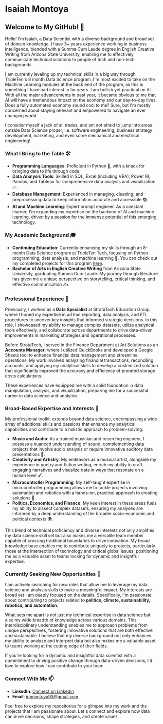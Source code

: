 # Isaiah Montoya

## Welcome to My GitHub! 👋

Hello! I'm Isaiah, a Data Scientist with a diverse background and broad set of domain knowledge. I have 3+ years experience working in business intelligence, blended with a Summa Cum Laude degree in English Creative Writing from Arizona State University, enabling me to effectively communicate technical solutions to people of tech and non-tech backgrounds.  

I am currently leveling up my technical skills in a big way through TripleTen's 8 month Data Science program. I'm most excited to take on the Machine Learning modules at the back end of the program, as this is something I have had interest in for years. I am bullish yet practical on AI. With all the major advancements in past year, it became obvious to me that AI will have a tremendous impact on the economy and our day-to-day lives. Does a fully automated economy sound cool to me? Sure, but I'm mostly concerned about staying relevant and empowered to navigate an ever changing world.  

I consider myself a jack of all trades, and am not afraid to jump into areas outside Data Science proper, i.e. software engineering, business strategy development, marketing, and even some mechanical and electrical engineering!

### What I Bring to the Table 🛠️

- **Programming Languages**: Proficient in Python 🐍, with a knack for bringing data to life through code.
- **Data Analysis Tools**: Skilled in SQL, Excel (including VBA), Power BI, Pandas, and Tableau for comprehensive data analysis and visualization 📈.
- **Database Management**: Experienced in managing, cleaning, and preprocessing data to keep information accurate and accessible 📚.
- **AI and Machine Learning**: Expert prompt engineer. As a constant learner, I'm expanding my expertise on the backend of AI and machine learning, driven by a passion for the immense potential of this emerging technology.  

### My Academic Background 🎓

- **Continuing Education**: Currently enhancing my skills through an 8-month Data Science program at TripleTen Tech, focusing on Python programming, data analysis, and machine learning 🧠. You can check out my completed projects for this program [here](https://github.com/IMMontoya/Data_projects_TripleTen/blob/main/README.md).  
- **Bachelor of Arts in English Creative Writing** from Arizona State University, graduating Summa Cum Laude. My journey through literature has given me a unique perspective on storytelling, critical thinking, and effective communication ✍️.

### Professional Experience 💼

Previously, I worked as a **Data Specialist** at StrataTech Education Group, where I honed my expertise in ad hoc reporting, data analysis, and ETL procedures to uncover key insights that informed strategic decisions. In this role, I showcased my ability to manage complex datasets, utilize analytical tools effectively, and collaborate across departments to drive data-driven improvements in marketing strategies and operational processes.

Before StrataTech, I served in the Finance Department at Art Solutions as an **Accounts Manager**, where I utilized QuickBooks and developed a Google Sheets tool to enhance financial data management and streamline operations. My work involved analyzing financial transactions, reconciling accounts, and applying my analytical skills to develop a customized solution that significantly improved the accuracy and efficiency of prorated storage costs calculations.

These experiences have equipped me with a solid foundation in data manipulation, analysis, and visualization, preparing me for a successful career in data science and analytics.

### Broad-Based Expertise and Interests 🌈

My professional toolkit extends beyond data science, encompassing a wide array of additional skills and passions that enhance my analytical capabilities and contribute to a holistic approach to problem-solving:

- **Music and Audio**: As a trained musician and recording engineer, I possess a nuanced understanding of sound, complementing data projects that involve audio analysis or require innovative auditory data presentations 🎵.
- **Creativity and Artistry**: My endeavors as a musical artist, alongside my experience in poetry and fiction writing, enrich my ability to craft engaging narratives and visualize data in ways that resonate on a human level 🖌️.
- **Microcontroller Programming**: My self-taught expertise in microcontroller programming allows me to tackle projects involving automation and robotics with a hands-on, practical approach to creating solutions 🤖.
- **Politics, Economics, and Finance**: My keen interest in these areas fuels my ability to dissect complex datasets, ensuring my analyses are informed by a deep understanding of the broader socio-economic and political contexts 🌍.

This blend of technical proficiency and diverse interests not only amplifies my data science skill set but also makes me a versatile team member capable of crossing traditional boundaries to drive innovation. My broad knowledge base enables me to contribute uniquely to projects, particularly those at the intersection of technology and critical global issues, positioning me as a valuable asset to teams looking for dynamic and insightful expertise.

### Currently Seeking New Opportunities 🚀

I am actively searching for new roles that allow me to leverage my data science and analysis skills to make a meaningful impact. My interests are broad yet I am deeply focused on the details. Specifically, I'm passionate about contributing to projects related to **politics, climate, sustainability, robotics, and automation**.

What sets me apart is not just my technical expertise in data science but also my wide breadth of knowledge across various domains. This interdisciplinary understanding enables me to approach problems from unique perspectives, fostering innovative solutions that are both effective and sustainable. I believe that my diverse background not only enhances my ability to analyze and interpret data but also makes me a valuable asset to teams working at the cutting edge of their fields.

If you're looking for a dynamic and insightful data scientist with a commitment to driving positive change through data-driven decisions, I'd love to explore how I can contribute to your team.

### Connect With Me 📫

- **LinkedIn**: [Connect on LinkedIn](https://www.linkedin.com/in/isaiah-montoya-317309106/)
- **Email**: [immontoya93@gmail.com](mailto:immontoya93@gmail.com)

Feel free to explore my repositories for a glimpse into my work and the projects that I am passionate about. Let's connect and explore how data can drive decisions, shape strategies, and create value!

<!--
**IMMontoya/IMMontoya** is a ✨ _special_ ✨ repository because its `README.md` (this file) appears on your GitHub profile.
